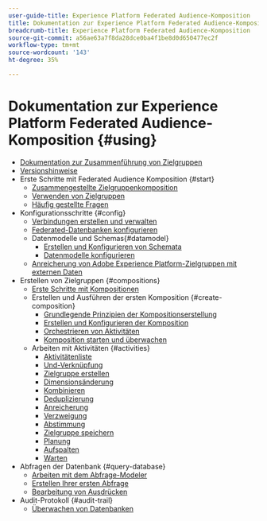 ```yaml
---
user-guide-title: Experience Platform Federated Audience-Komposition
title: Dokumentation zur Experience Platform Federated Audience-Komposition
breadcrumb-title: Experience Platform Federated Audience-Komposition
source-git-commit: a56ae63a7f8da28dce0ba4f1be8d0d650477ec2f
workflow-type: tm+mt
source-wordcount: '143'
ht-degree: 35%

---
```



# Dokumentation zur Experience Platform Federated Audience-Komposition {#using}

+ [Dokumentation zur Zusammenführung von Zielgruppen](home.md)
+ [Versionshinweise](start/release-notes.md)
+ Erste Schritte mit Federated Audience Komposition {#start}
   + [Zusammengestellte Zielgruppenkomposition](start/get-started.md)
   + [Verwenden von Zielgruppen](start/audiences.md)
   + [Häufig gestellte Fragen](start/faq.md)
+ Konfigurationsschritte {#config}
   + [Verbindungen erstellen und verwalten](connections/connections.md)
   + [Federated-Datenbanken konfigurieren](connections/federated-db.md)
   + Datenmodelle und Schemas{#datamodel}
      + [Erstellen und Konfigurieren von Schemata](customer/schemas.md)
      + [Datenmodelle konfigurieren](data-management/gs-models.md)
   + [Anreicherung von Adobe Experience Platform-Zielgruppen mit externen Daten](connections/destinations.md)
+ Erstellen von Zielgruppen {#compositions}
   + [Erste Schritte mit Kompositionen](compositions/gs-compositions.md)
   + Erstellen und Ausführen der ersten Komposition {#create-composition}
      + [Grundlegende Prinzipien der Kompositionserstellung](compositions/gs-composition-creation.md)
      + [Erstellen und Konfigurieren der Komposition](compositions/create-composition.md)
      + [Orchestrieren von Aktivitäten](compositions/orchestrate-activities.md)
      + [Komposition starten und überwachen](compositions/start-monitor-composition.md)
   + Arbeiten mit Aktivitäten {#activities}
      + [Aktivitätenliste](compositions/activities/about-activities.md)
      + [Und-Verknüpfung](compositions/activities/and-join.md)
      + [Zielgruppe erstellen](compositions/activities/build-audience.md)
      + [Dimensionsänderung](compositions/activities/change-dimension.md)
      + [Kombinieren](compositions/activities/combine.md)
      + [Deduplizierung](compositions/activities/deduplication.md)
      + [Anreicherung](compositions/activities/enrichment.md)
      + [Verzweigung](compositions/activities/fork.md)
      + [Abstimmung](compositions/activities/reconciliation.md)
      + [Zielgruppe speichern](compositions/activities/save-audience.md)
      + [Planung](compositions/activities/scheduler.md)
      + [Aufspalten](compositions/activities/split.md)
      + [Warten](compositions/activities/wait.md)
+ Abfragen der Datenbank {#query-database}
   + [Arbeiten mit dem Abfrage-Modeler](query/query-modeler-overview.md)
   + [Erstellen Ihrer ersten Abfrage](query/build-query.md)
   + [Bearbeitung von Ausdrücken](query/expression-editor.md)
+ Audit-Protokoll {#audit-trail}
   + [Überwachen von Datenbanken](admin/audit-trail.md)
